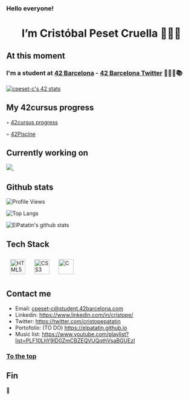 ### Hello everyone! 

<h1 align="center"> I’m Cristóbal Peset Cruella 🙋🏻‍♂️ </h1>

## At this moment
### I'm a student at [42 Barcelona](https://www.42barcelona.com/es/) - [42 Barcelona Twitter](https://twitter.com/42BarcelonaFTef) 👨🏻‍💻📚

[![cpeset-c's 42 stats](https://badge42.vercel.app/api/v2/cl5jfm7f4019309l3bu9a6pd8/stats?cursusId=21&coalitionId=204)](https://github.com/JaeSeoKim/badge42)

## My 42cursus progress

◦ [42cursus progress](https://github.com/ElPatatin/42-Cursus_Public)

◦ [42Piscine](https://github.com/ElPatatin/42_Piscine)

## Currently working on

<p align="left">
<a href="https://github.com/ElPatatin/Clift_cpeset-c">
<img src="https://github-readme-stats-defcon27.vercel.app/api/pin/?username=ElPatatin&repo=Clift&show_owner=true&theme=react" />
</a>&ensp;
</p>

## Github stats

![Profile Views](https://komarev.com/ghpvc/?username=ElPatatin)

![Top Langs](https://github-readme-stats.vercel.app/api/top-langs/?username=ElPatatin&layout=compact&theme=dark&hide_border=true)

![ElPatatin's github stats](https://github-readme-stats.vercel.app/api?username=ElPatatin&show_icons=true&hide_border=true&theme=dark)

## Tech Stack

<img style="margin: 10px" src="https://profilinator.rishav.dev/skills-assets/html5-original-wordmark.svg" alt="HTML5" height="40" /> <img style="margin: 10px" src="https://profilinator.rishav.dev/skills-assets/css3-original-wordmark.svg" alt="CSS3" height="40" />  <img style="margin: 10px" src="https://profilinator.rishav.dev/skills-assets/c-original.svg" alt="C" height="40" />

## Contact me

* Email: cpeset-c@student.42barcelona.com
* Linkedin: https://www.linkedin.com/in/cristope/
* Twitter: https://twitter.com/cristopepatatin
* Portofolio: (TO DO) https://elpatatin.github.io
* Music list: https://www.youtube.com/playlist?list=PLF10LhY9ID0ZmCBZEQVUQqthVsaBGUEzl


<h3><a href="#hello-everyone">To the top</a></h3>

## Fin
🥔

